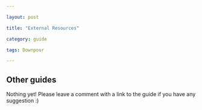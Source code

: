 ```yaml
---

layout: post

title: "External Resources"

category: guide

tags: Downpour

---
```


## Other guides

Nothing yet! Please leave a comment with a link to the guide if you have any suggestion :)
